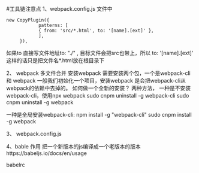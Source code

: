 
#工具链注意点 1、webpack.config.js 文件中

    new CopyPlugin({
                patterns: [
                { from: 'src/*.html', to: '[name].[ext]' },
                ],
         }), 
如果to 直接写文件地址to: "./" , 目标文件会把src也带上，所以 to: '[name].[ext]' 这样的话只是把文件名*.html放在根目录下

2、 webpack 多文件合并 安装webpack 需要安装两个包，一个是webpack-cli 和 webpack 一般我们初始化一个项目，安装webpack 是会把webpack-cli从webpack的依赖中去掉的。 如何做一个全新的安装？ 两种方法， 一种是不安装webpack-cli，使用npx webpack sudo cnpm uninstall -g webpack-cli sudo cnpm uninstall -g webpack

一种是全局安装webpack-cli: npm install -g "webpack-cli" sudo cnpm install -g webpack

3、 webpack.config.js

4、bable 作用 把一个新版本的js编译成一个老版本的版本https://babeljs.io/docs/en/usage

babelrc